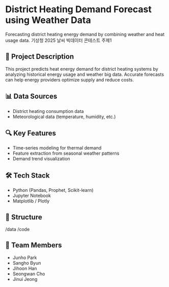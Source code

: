 # District Heating Demand Forecast using Weather Data

Forecasting district heating energy demand by combining weather and heat usage data.
기상청 2025 날씨 빅데이터 콘테스트 주제1

## 📌 Project Description

This project predicts heat energy demand for district heating systems by analyzing historical energy usage and weather big data. Accurate forecasts can help energy providers optimize supply and reduce costs.

## 📊 Data Sources

- District heating consumption data
- Meteorological data (temperature, humidity, etc.)

## 🔍 Key Features

- Time-series modeling for thermal demand
- Feature extraction from seasonal weather patterns
- Demand trend visualization

## 🛠 Tech Stack

- Python (Pandas, Prophet, Scikit-learn)
- Jupyter Notebook
- Matplotlib / Plotly

## 📁 Structure

/data
/code

## 👥 Team Members

- Junho Park  
- Sangho Byun  
- Jihoon Han  
- Seongwan Cho  
- Jinui Jeong
